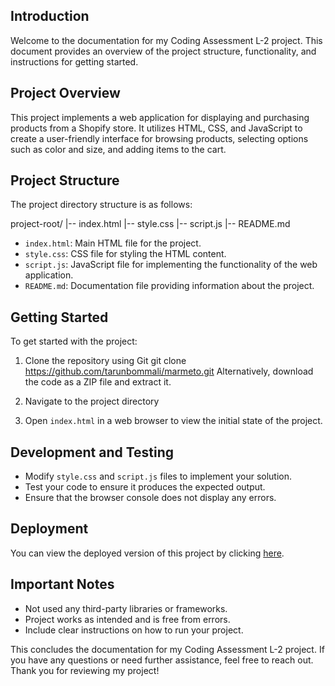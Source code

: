 ## Introduction

Welcome to the documentation for my Coding Assessment L-2 project. This document provides an overview of the project structure, functionality, and instructions for getting started.

## Project Overview

This project implements a web application for displaying and purchasing products from a Shopify store. It utilizes HTML, CSS, and JavaScript to create a user-friendly interface for browsing products, selecting options such as color and size, and adding items to the cart.

## Project Structure

The project directory structure is as follows:

project-root/
|-- index.html
|-- style.css
|-- script.js
|-- README.md

- `index.html`: Main HTML file for the project.
- `style.css`: CSS file for styling the HTML content.
- `script.js`: JavaScript file for implementing the functionality of the web application.
- `README.md`: Documentation file providing information about the project.

## Getting Started

To get started with the project:

1. Clone the repository using Git  git clone https://github.com/tarunbommali/marmeto.git
   Alternatively, download the code as a ZIP file and extract it.

2. Navigate to the project directory

3. Open `index.html` in a web browser to view the initial state of the project.

## Development and Testing

- Modify `style.css` and `script.js` files to implement your solution.
- Test your code to ensure it produces the expected output.
- Ensure that the browser console does not display any errors.

## Deployment

You can view the deployed version of this project by clicking [here](https://l2marmeto.netlify.app/).

## Important Notes

- Not used any third-party libraries or frameworks.
- Project works as intended and is free from errors.
- Include clear instructions on how to run your project.

This concludes the documentation for my Coding Assessment L-2 project. If you have any questions or need further assistance, feel free to reach out. Thank you for reviewing my project!
